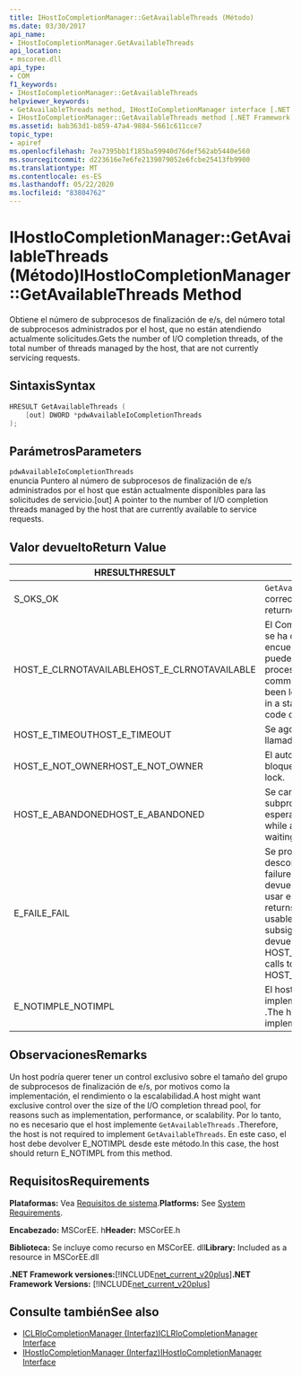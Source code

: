 ```yaml
---
title: IHostIoCompletionManager::GetAvailableThreads (Método)
ms.date: 03/30/2017
api_name:
- IHostIoCompletionManager.GetAvailableThreads
api_location:
- mscoree.dll
api_type:
- COM
f1_keywords:
- IHostIoCompletionManager::GetAvailableThreads
helpviewer_keywords:
- GetAvailableThreads method, IHostIoCompletionManager interface [.NET Framework hosting]
- IHostIoCompletionManager::GetAvailableThreads method [.NET Framework hosting]
ms.assetid: bab363d1-b859-47a4-9884-5661c611cce7
topic_type:
- apiref
ms.openlocfilehash: 7ea7395bb1f185ba59940d76def562ab5440e560
ms.sourcegitcommit: d223616e7e6fe2139079052e6fcbe25413fb9900
ms.translationtype: MT
ms.contentlocale: es-ES
ms.lasthandoff: 05/22/2020
ms.locfileid: "83804762"
---
```

# <a name="ihostiocompletionmanagergetavailablethreads-method"></a><span data-ttu-id="01d43-102">IHostIoCompletionManager::GetAvailableThreads (Método)</span><span class="sxs-lookup"><span data-stu-id="01d43-102">IHostIoCompletionManager::GetAvailableThreads Method</span></span>
<span data-ttu-id="01d43-103">Obtiene el número de subprocesos de finalización de e/s, del número total de subprocesos administrados por el host, que no están atendiendo actualmente solicitudes.</span><span class="sxs-lookup"><span data-stu-id="01d43-103">Gets the number of I/O completion threads, of the total number of threads managed by the host, that are not currently servicing requests.</span></span>  
  
## <a name="syntax"></a><span data-ttu-id="01d43-104">Sintaxis</span><span class="sxs-lookup"><span data-stu-id="01d43-104">Syntax</span></span>  
  
```cpp  
HRESULT GetAvailableThreads (  
    [out] DWORD *pdwAvailableIoCompletionThreads  
);  
```  
  
## <a name="parameters"></a><span data-ttu-id="01d43-105">Parámetros</span><span class="sxs-lookup"><span data-stu-id="01d43-105">Parameters</span></span>  
 `pdwAvailableIoCompletionThreads`  
 <span data-ttu-id="01d43-106">enuncia Puntero al número de subprocesos de finalización de e/s administrados por el host que están actualmente disponibles para las solicitudes de servicio.</span><span class="sxs-lookup"><span data-stu-id="01d43-106">[out] A pointer to the number of I/O completion threads managed by the host that are currently available to service requests.</span></span>  
  
## <a name="return-value"></a><span data-ttu-id="01d43-107">Valor devuelto</span><span class="sxs-lookup"><span data-stu-id="01d43-107">Return Value</span></span>  
  
|<span data-ttu-id="01d43-108">HRESULT</span><span class="sxs-lookup"><span data-stu-id="01d43-108">HRESULT</span></span>|<span data-ttu-id="01d43-109">Descripción</span><span class="sxs-lookup"><span data-stu-id="01d43-109">Description</span></span>|  
|-------------|-----------------|  
|<span data-ttu-id="01d43-110">S_OK</span><span class="sxs-lookup"><span data-stu-id="01d43-110">S_OK</span></span>|<span data-ttu-id="01d43-111">`GetAvailableThreads`se devolvió correctamente.</span><span class="sxs-lookup"><span data-stu-id="01d43-111">`GetAvailableThreads` returned successfully.</span></span>|  
|<span data-ttu-id="01d43-112">HOST_E_CLRNOTAVAILABLE</span><span class="sxs-lookup"><span data-stu-id="01d43-112">HOST_E_CLRNOTAVAILABLE</span></span>|<span data-ttu-id="01d43-113">El Common Language Runtime (CLR) no se ha cargado en un proceso o el CLR se encuentra en un estado en el que no puede ejecutar código administrado ni procesar la llamada correctamente.</span><span class="sxs-lookup"><span data-stu-id="01d43-113">The common language runtime (CLR) has not been loaded into a process, or the CLR is in a state in which it cannot run managed code or process the call successfully.</span></span>|  
|<span data-ttu-id="01d43-114">HOST_E_TIMEOUT</span><span class="sxs-lookup"><span data-stu-id="01d43-114">HOST_E_TIMEOUT</span></span>|<span data-ttu-id="01d43-115">Se agotó el tiempo de espera de la llamada.</span><span class="sxs-lookup"><span data-stu-id="01d43-115">The call timed out.</span></span>|  
|<span data-ttu-id="01d43-116">HOST_E_NOT_OWNER</span><span class="sxs-lookup"><span data-stu-id="01d43-116">HOST_E_NOT_OWNER</span></span>|<span data-ttu-id="01d43-117">El autor de la llamada no posee el bloqueo.</span><span class="sxs-lookup"><span data-stu-id="01d43-117">The caller does not own the lock.</span></span>|  
|<span data-ttu-id="01d43-118">HOST_E_ABANDONED</span><span class="sxs-lookup"><span data-stu-id="01d43-118">HOST_E_ABANDONED</span></span>|<span data-ttu-id="01d43-119">Se canceló un evento mientras un subproceso o fibra bloqueados estaba esperando en él.</span><span class="sxs-lookup"><span data-stu-id="01d43-119">An event was canceled while a blocked thread or fiber was waiting on it.</span></span>|  
|<span data-ttu-id="01d43-120">E_FAIL</span><span class="sxs-lookup"><span data-stu-id="01d43-120">E_FAIL</span></span>|<span data-ttu-id="01d43-121">Se produjo un error grave desconocido.</span><span class="sxs-lookup"><span data-stu-id="01d43-121">An unknown catastrophic failure occurred.</span></span> <span data-ttu-id="01d43-122">Cuando un método devuelve E_FAIL, CLR ya no se puede usar en el proceso.</span><span class="sxs-lookup"><span data-stu-id="01d43-122">When a method returns E_FAIL, the CLR is no longer usable within the process.</span></span> <span data-ttu-id="01d43-123">Las llamadas subsiguientes a métodos de hospedaje devuelven HOST_E_CLRNOTAVAILABLE.</span><span class="sxs-lookup"><span data-stu-id="01d43-123">Subsequent calls to hosting methods return HOST_E_CLRNOTAVAILABLE.</span></span>|  
|<span data-ttu-id="01d43-124">E_NOTIMPL</span><span class="sxs-lookup"><span data-stu-id="01d43-124">E_NOTIMPL</span></span>|<span data-ttu-id="01d43-125">El host no proporciona una implementación de `GetAvailableThreads` .</span><span class="sxs-lookup"><span data-stu-id="01d43-125">The host does not provide an implementation of `GetAvailableThreads`.</span></span>|  
  
## <a name="remarks"></a><span data-ttu-id="01d43-126">Observaciones</span><span class="sxs-lookup"><span data-stu-id="01d43-126">Remarks</span></span>  
 <span data-ttu-id="01d43-127">Un host podría querer tener un control exclusivo sobre el tamaño del grupo de subprocesos de finalización de e/s, por motivos como la implementación, el rendimiento o la escalabilidad.</span><span class="sxs-lookup"><span data-stu-id="01d43-127">A host might want exclusive control over the size of the I/O completion thread pool, for reasons such as implementation, performance, or scalability.</span></span> <span data-ttu-id="01d43-128">Por lo tanto, no es necesario que el host implemente `GetAvailableThreads` .</span><span class="sxs-lookup"><span data-stu-id="01d43-128">Therefore, the host is not required to implement `GetAvailableThreads`.</span></span> <span data-ttu-id="01d43-129">En este caso, el host debe devolver E_NOTIMPL desde este método.</span><span class="sxs-lookup"><span data-stu-id="01d43-129">In this case, the host should return E_NOTIMPL from this method.</span></span>  
  
## <a name="requirements"></a><span data-ttu-id="01d43-130">Requisitos</span><span class="sxs-lookup"><span data-stu-id="01d43-130">Requirements</span></span>  
 <span data-ttu-id="01d43-131">**Plataformas:** Vea [Requisitos de sistema](../../get-started/system-requirements.md).</span><span class="sxs-lookup"><span data-stu-id="01d43-131">**Platforms:** See [System Requirements](../../get-started/system-requirements.md).</span></span>  
  
 <span data-ttu-id="01d43-132">**Encabezado:** MSCorEE. h</span><span class="sxs-lookup"><span data-stu-id="01d43-132">**Header:** MSCorEE.h</span></span>  
  
 <span data-ttu-id="01d43-133">**Biblioteca:** Se incluye como recurso en MSCorEE. dll</span><span class="sxs-lookup"><span data-stu-id="01d43-133">**Library:** Included as a resource in MSCorEE.dll</span></span>  
  
 <span data-ttu-id="01d43-134">**.NET Framework versiones:**[!INCLUDE[net_current_v20plus](../../../../includes/net-current-v20plus-md.md)]</span><span class="sxs-lookup"><span data-stu-id="01d43-134">**.NET Framework Versions:** [!INCLUDE[net_current_v20plus](../../../../includes/net-current-v20plus-md.md)]</span></span>  
  
## <a name="see-also"></a><span data-ttu-id="01d43-135">Consulte también</span><span class="sxs-lookup"><span data-stu-id="01d43-135">See also</span></span>

- [<span data-ttu-id="01d43-136">ICLRIoCompletionManager (Interfaz)</span><span class="sxs-lookup"><span data-stu-id="01d43-136">ICLRIoCompletionManager Interface</span></span>](iclriocompletionmanager-interface.md)
- [<span data-ttu-id="01d43-137">IHostIoCompletionManager (Interfaz)</span><span class="sxs-lookup"><span data-stu-id="01d43-137">IHostIoCompletionManager Interface</span></span>](ihostiocompletionmanager-interface.md)
